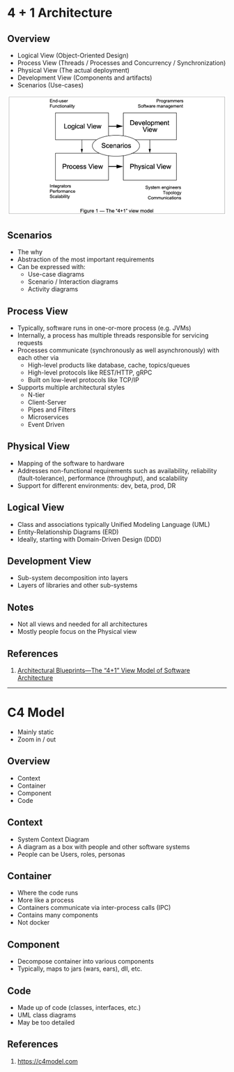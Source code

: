 # 4 + 1 Architecture

## Overview
- Logical View (Object-Oriented Design)
- Process View (Threads / Processes and Concurrency / Synchronization)
- Physical View (The actual deployment)
- Development View (Components and artifacts)
- Scenarios (Use-cases)

![4+1_architecture_overview.png](4+1_architecture_overview.png)

## Scenarios
- The why
- Abstraction of the most important requirements
- Can be expressed with:
  - Use-case diagrams
  - Scenario / Interaction diagrams
  - Activity diagrams

## Process View
- Typically, software runs in one-or-more process (e.g. JVMs)
- Internally, a process has multiple threads responsible for servicing requests
- Processes communicate (synchronously as well asynchronously) with each other via
  - High-level products like database, cache, topics/queues
  - High-level protocols like REST/HTTP, gRPC
  - Built on low-level protocols like TCP/IP
- Supports multiple architectural styles
  - N-tier
  - Client-Server
  - Pipes and Filters
  - Microservices
  - Event Driven

## Physical View
- Mapping of the software to hardware
- Addresses non-functional requirements such as availability, reliability (fault-tolerance), performance (throughput), and scalability
- Support for different environments: dev, beta, prod, DR

## Logical View
- Class and associations typically Unified Modeling Language (UML)
- Entity-Relationship Diagrams (ERD)
- Ideally, starting with Domain-Driven Design (DDD)

## Development View
- Sub-system decomposition into layers
- Layers of libraries and other sub-systems

## Notes
- Not all views and needed for all architectures
- Mostly people focus on the Physical view

## References
1. [Architectural Blueprints—The “4+1” View Model of Software Architecture](https://www.cs.ubc.ca/~gregor/teaching/papers/4+1view-architecture.pdf)

---

# C4 Model
- Mainly static
- Zoom in / out

## Overview
- Context
- Container
- Component
- Code

## Context
- System Context Diagram
- A diagram as a box with people and other software systems
- People can be Users, roles, personas

## Container
- Where the code runs
- More like a process
- Containers communicate via inter-process calls (IPC)
- Contains many components
- Not docker

## Component
- Decompose container into various components
- Typically, maps to jars (wars, ears), dll, etc.

## Code
- Made up of code (classes, interfaces, etc.)
- UML class diagrams
- May be too detailed

## References
1. https://c4model.com
